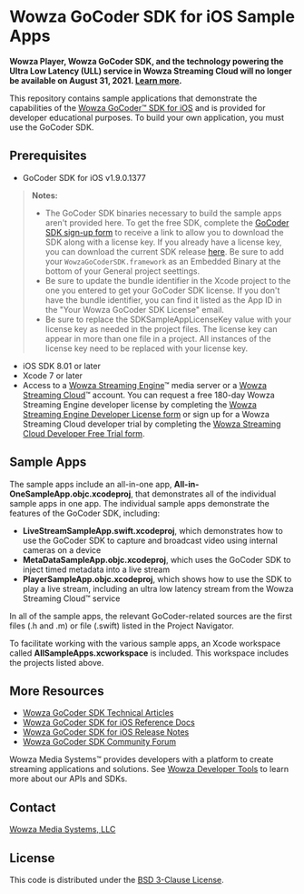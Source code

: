 # Wowza GoCoder SDK for iOS Sample Apps

**Wowza Player, Wowza GoCoder SDK, and the technology powering the Ultra Low Latency (ULL) service in Wowza Streaming Cloud will no longer be available on August 31, 2021. [Learn more](https://info.wowza.com/product-notification-april-2020).**

This repository contains sample applications that demonstrate the capabilities of the [Wowza GoCoder™ SDK for iOS](https://www.wowza.com/products/gocoder/sdk) and is provided for developer educational purposes. To build your own application, you must use the GoCoder SDK.

## Prerequisites
- GoCoder SDK for iOS v1.9.0.1377

>**Notes:** 
> - The GoCoder SDK binaries necessary to build the sample apps aren't provided here. To get the free SDK, complete the [GoCoder SDK sign-up form](https://www.wowza.com/products/gocoder/sdk/license) to receive a link to allow you to download the SDK along with a license key. If you already have a license key, you can download the current SDK release [here](https://www.wowza.com/pricing/installer#gocodersdk-downloads). Be sure to add your ```WowzaGoCoderSDK.framework``` as an Embedded Binary at the bottom of your General project seettings.
> - Be sure to update the bundle identifier in the Xcode project to the one you entered to get your GoCoder SDK license. If you don't have the bundle identifier, you can find it listed as the App ID in the "Your Wowza GoCoder SDK License" email.
> - Be sure to replace the SDKSampleAppLicenseKey value with your license key as needed in the project files. The license key can appear in more than one file in a project. All instances of the license key need to be replaced with your license key.

- iOS SDK 8.01 or later
- Xcode 7 or later
- Access to a [Wowza Streaming Engine](https://www.wowza.com/products/streaming-engine)™ media server or a [Wowza Streaming Cloud](https://www.wowza.com/products/streaming-cloud)™ account. You can request a free 180-day Wowza Streaming Engine developer license by completing the [Wowza Streaming Engine Developer License form](https://www.wowza.com/media-server/developers/license) or sign up for a Wowza Streaming Cloud developer trial by completing the [Wowza Streaming Cloud Developer Free Trial form](https://www.wowza.com/pricing/cloud-developer-free-trial).

## Sample Apps
The sample apps include an all-in-one app, **All-in-OneSampleApp.objc.xcodeproj**, that demonstrates all of the individual sample apps in one app. The individual sample apps demonstrate the features of the GoCoder SDK, including:

- **LiveStreamSampleApp.swift.xcodeproj**, which demonstrates how to use the GoCoder SDK to capture and broadcast video using internal cameras on a device
- **MetaDataSampleApp.objc.xcodeproj**, which uses the GoCoder SDK to inject timed metadata into a live stream
- **PlayerSampleApp.objc.xcodeproj**, which shows how to use the SDK to play a live stream, including an ultra low latency stream from the Wowza Streaming Cloud™ service

In all of the sample apps, the relevant GoCoder-related sources are the first files (.h and .m) or file (.swift) listed in the Project Navigator.

To facilitate working with the various sample apps, an Xcode workspace called **AllSampleApps.xcworkspace** is included. This workspace includes the projects listed above.

## More Resources
- [Wowza GoCoder SDK Technical Articles](https://www.wowza.com/docs/wowza-gocoder-sdk)
- [Wowza GoCoder SDK for iOS Reference Docs](https://www.wowza.com/resources/gocodersdk/docs/api-reference-ios/)
- [Wowza GoCoder SDK for iOS Release Notes](https://www.wowza.com/docs/wowza-gocoder-sdk-release-notes-for-ios)
- [Wowza GoCoder SDK Community Forum](https://www.wowza.com/community/spaces/36/wowza-gocoder-sdk.html)

Wowza Media Systems™ provides developers with a platform to create streaming applications and solutions. See [Wowza Developer Tools](https://www.wowza.com/developer) to learn more about our APIs and SDKs.

## Contact
[Wowza Media Systems, LLC](https://www.wowza.com/contact)

## License
This code is distributed under the [BSD 3-Clause License](/LICENSE.txt).
